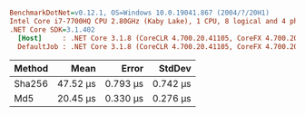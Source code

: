 ``` ini

BenchmarkDotNet=v0.12.1, OS=Windows 10.0.19041.867 (2004/?/20H1)
Intel Core i7-7700HQ CPU 2.80GHz (Kaby Lake), 1 CPU, 8 logical and 4 physical cores
.NET Core SDK=3.1.402
  [Host]     : .NET Core 3.1.8 (CoreCLR 4.700.20.41105, CoreFX 4.700.20.41903), X64 RyuJIT
  DefaultJob : .NET Core 3.1.8 (CoreCLR 4.700.20.41105, CoreFX 4.700.20.41903), X64 RyuJIT


```
| Method |     Mean |    Error |   StdDev |
|------- |---------:|---------:|---------:|
| Sha256 | 47.52 μs | 0.793 μs | 0.742 μs |
|    Md5 | 20.45 μs | 0.330 μs | 0.276 μs |
